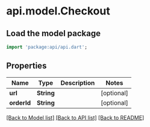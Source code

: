 # api.model.Checkout

## Load the model package
```dart
import 'package:api/api.dart';
```

## Properties
Name | Type | Description | Notes
------------ | ------------- | ------------- | -------------
**url** | **String** |  | [optional] 
**orderId** | **String** |  | [optional] 

[[Back to Model list]](../README.md#documentation-for-models) [[Back to API list]](../README.md#documentation-for-api-endpoints) [[Back to README]](../README.md)


